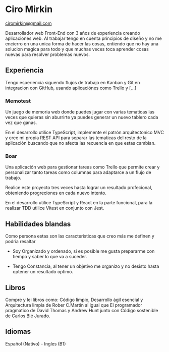 # Ciro Mirkin
ciromirkin@gmail.com

Desarrollador web Front-End con 3 años de experiencia creando aplicaciones web. Al trabajar tengo en cuenta principios de diseño y no me encierro en una unica forma de hacer las cosas, entiendo que no hay una solucion magica para todo y que muchas veces toca aprender cosas nuevas para resolver problemas nuevos.

## Experiencia

Tengo esperiencia siguendo flujos de trabajo en Kanban y Git en integracion con GitHub, usando aplicaciónes como Trello y [...]

### Memotest

Un juego de memoria web donde puedes jugar con varias tematicas las veces que quieras sin aburrirte ya puedes generar un nuevo tablero cada vez que ganas.

En el desarrollo utilice TypeScript, implemente el patrón arquitectonico MVC y cree mi propia REST API para separar las tematicas del resto de la aplicación buscando que no afecta las recuencia en que estas cambian.

### Boar

Una aplicación web para gestionar tareas como Trello que permite crear y personalizar tanto tareas como columnas para adaptarce a un flujo de trabajo.

Realice este proyecto tres veces hasta lograr un resultado profecional, obteniendo progreciones en cada nuevo intento.

En el desarrollo utilice TypeScript y React en la parte funcional, para la realizar TDD utilice Vitest en conjunto con Jest.

## Habilidades blandas

Como persona estas son las caracteristicas que creo más me definen y podria resaltar

* Soy Organizado y ordenado, si es posible me gusta prepararme con tiempo y saber lo que va a suceder.

* Tengo Constancia, al tener un objetivo me organizo y no desisto hasta optener un resultado optimo.

## Libros

Compre y lei libros como: Código limpio, Desarrollo ágil esencial y Arquitectura limpia de Rober C.Martin al igual que El programador pragmatico de David Thomas y Andrew Hunt junto con Código sostenible de Carlos Blé Jurado.

## Idiomas

Español (Nativo) - Ingles (B1)

